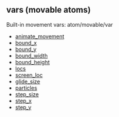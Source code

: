## vars (movable atoms)


Built-in movement vars:
atom/movable/var
*   [animate_movement](/ref/atom/movable/var/animate_movement.md) 
*   [bound_x](/ref/atom/movable/var/bound_x.md) 
*   [bound_y](/ref/atom/movable/var/bound_y.md) 
*   [bound_width](/ref/atom/movable/var/bound_width.md) 
*   [bound_height](/ref/atom/movable/var/bound_height.md) 
*   [locs](/ref/atom/movable/var/locs.md) 
*   [screen_loc](/ref/atom/movable/var/screen_loc.md) 
*   [glide_size](/ref/atom/movable/var/glide_size.md) 
*   [particles](/ref/atom/movable/var/particles.md) 
*   [step_size](/ref/atom/movable/var/step_size.md) 
*   [step_x](/ref/atom/movable/var/step_x.md) 
*   [step_y](/ref/atom/movable/var/step_y.md) 